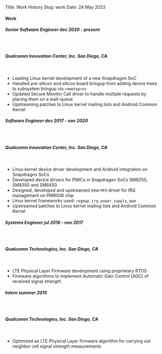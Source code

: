 Title: Work History
Slug: work
Date: 24 May 2023

#### Work
<p>
<h6 class="resume-header"><span class="alignleft"><strong>Senior Software Engineer</span> <span class="alignright">dec 2020 - present</span></strong></h6><br>
<h5><span class="alignleft">Qualcomm Innovation Center, Inc.</span> <span class="alignright">San Diego, CA</span></h5><br>
  <ul>
    <li>Leading Linux kernel development of a new Snapdragon SoC</li>
    <li>Handled pre-silicon and silicon board bringup from adding device trees to subsystem bringup via <code>remoteproc</code></li>
    <li>Updated Secure Monitor Call driver to handle multiple requests by placing them on a wait-queue</li>
    <li>Upstreaming patches to Linux kernel mailing lists and Android Common Kernel</li>
  </ul>
</p>
<p>
<h6 class="resume-header"><span class="alignleft"><strong>Software Engineer</span> <span class="alignright">dec 2017 - nov 2020</span></strong></h6><br>
<h5><span class="alignleft">Qualcomm Innovation Center, Inc.</span> <span class="alignright">San Diego, CA</span></h5><br>
  <ul>
    <li>Linux kernel device driver development and Android integration on Snapdragon SoCs</li>
    <li>Developed device drivers for PMICs in Snapdragon SoCs SM8250, SM8350 and SM8450</li>
    <li>Designed, developed and upstreamed new <code>MFD</code> driver for IRQ management on PM8008 chip</li>
    <li>Linux kernel frameworks used: <code>regmap_irq</code>, <code>power_supply</code>, <code>pwm</code></li>
    <li>Upstreamed patches to Linux kernel mailing lists and Android Common Kernel</li>
  </ul>
</p>
<p>
<h6 class="resume-header"><span class="alignleft"><strong>Systems Engineer</span> <span class="alignright">jul 2016 - nov 2017</span></strong></h6><br>
<h5><span class="alignleft">Qualcomm Technologies, Inc.</span> <span class="alignright">San Diego, CA</span></h5><br>
  <ul>
    <li>LTE Physical Layer Firmware development using proprietary RTOS</li>
    <li>Firmware algorithms to implement Automatic Gain Control (AGC) of received signal strength</li>
  </ul>
</p>
<p>
<h6 class="resume-header"><span class="alignleft"><strong>Intern</span> <span class="alignright">summer 2015</span></strong></h6><br>
<h5><span class="alignleft">Qualcomm Technologies, Inc.</span> <span class="alignright">San Diego, CA</span></h5><br>
  <ul>
    <li>Optimized an LTE Physical Layer firmware algorithm for carrying out neighbor cell signal strength measurements</li>
  </ul>
</p>
